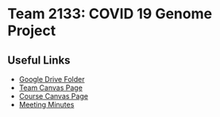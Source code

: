 # Team 2133: COVID 19 Genome Project
## Useful Links
- [Google Drive Folder](https://drive.google.com/drive/folders/1R271Pa1oPM173dXicbksAPssjb-X3Pb-?usp=sharing)
- [Team Canvas Page](https://gatech.instructure.com/groups/202186/wiki)
- [Course Canvas Page](https://gatech.instructure.com/courses/236198)
- [Meeting Minutes](https://gatech.instructure.com/groups/202186/pages/meeting-minutes)
